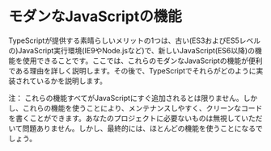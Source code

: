 # モダンなJavaScriptの機能

TypeScriptが提供する素晴らしいメリットの1つは、古い\(ES3およびES5レベルの\)JavaScript実行環境\(IE9やNode.jsなど\)で、新しいJavaScript\(ES6以降\)の機能を使用できることです。ここでは、これらのモダンなJavaScriptの機能が便利である理由を詳しく説明します。その後で、TypeScriptでそれらがどのように実装されているかを説明します。

注： これらの機能すべてがJavaScriptにすぐ追加されるとは限りません。しかし、これらの機能を使うことにより、メンテナンスしやすく、クリーンなコードを書くことができます。あなたのプロジェクトに必要ないものは無視していただいて問題ありません。しかし、最終的には、ほとんどの機能を使うことになるでしょう。

